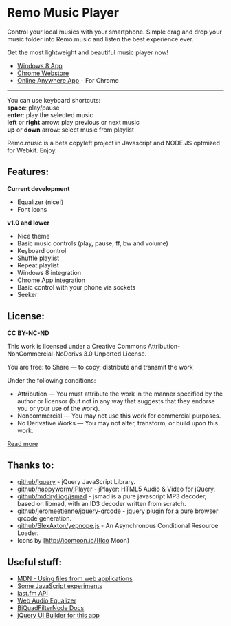 Remo Music Player
=================

Control your local musics with your smartphone. Simple drag and drop your music folder into Remo.music and listen the best experience ever.

Get the most lightweight and beautiful music player now!

*	[Windows 8 App](http://apps.microsoft.com/windows/en-us/app/remo-music-player/da5568e7-e1e6-403c-b77f-11a98af53b68)
*	[Chrome Webstore](https://chrome.google.com/webstore/detail/remo-music-player/ajilpdcmebalpffmjjopcingplogifhb)
*	[Online Anywhere App](http://remomusic.herokuapp.com) - For Chrome

-----------------

You can use keyboard shortcuts:   
	**space**: play/pause   
	**enter**: play the selected music   
	**left** or **right** arrow: play previous or next music   
	**up** or **down** arrow: select music from playlist

Remo.music is a beta copyleft project in Javascript and NODE.JS optmized for Webkit. Enjoy.


Features:
---------
**Current development**
*	Equalizer (nice!)
*	Font icons

**v1.0 and lower**
*	Nice theme
*	Basic music controls (play, pause, ff, bw and volume)
*	Keyboard control
*	Shuffle playlist
*	Repeat playlist
*	Windows 8 integration
*	Chrome App integration
*	Basic control with your phone via sockets
*	Seeker


License:
--------
**CC BY-NC-ND**

This work is licensed under a Creative Commons Attribution-NonCommercial-NoDerivs 3.0 Unported License.

You are free: to Share — to copy, distribute and transmit the work

Under the following conditions:

*	Attribution — You must attribute the work in the manner specified by the author or licensor (but not in any way that suggests that they endorse you or your use of the work).
*	Noncommercial — You may not use this work for commercial purposes.
*	No Derivative Works — You may not alter, transform, or build upon this work.

[Read more](http://creativecommons.org/licenses/by-nc-nd/3.0/legalcode)

Thanks to:
----------

* 	[github/jquery](https://github.com/jquery/jquery) - jQuery JavaScript Library.
*	[github/happyworm/jPlayer](https://github.com/happyworm/jPlayer) - jPlayer: HTML5 Audio & Video for jQuery.
*	[github/mddrylliog/jsmad](https://github.com/nddrylliog/jsmad) - jsmad is a pure javascript MP3 decoder, based on libmad, with an ID3 decoder written from scratch.
*	[github/jeromeetienne/jquery-qrcode](https://github.com/jeromeetienne/jquery-qrcode) - jquery plugin for a pure browser qrcode generation.
*	[github/SlexAxton/yepnope.js](https://github.com/SlexAxton/yepnope.js) - An Asynchronous Conditional Resource Loader.
*	Icons by [http://icomoon.io/](Ico Moon)

Useful stuff:
-------------

*	[MDN - Using files from web applications](https://developer.mozilla.org/en-US/docs/Using_files_from_web_applications)
*	[Some JavaScript experiments](https://github.com/migerh/js-experiments/tree/master/fileapi/)
*	[last.fm API](http://www.last.fm/api/)
*	[Web Audio Equalizer](http://helpknow.com/eq/)
*	[BiQuadFilterNode Docs](http://www.w3.org/2011/audio/drafts/1WD/WebAudio/#BiquadFilterNode-section)
*	[jQuery UI Builder for this app](http://jqueryui.com/download/#!version=1.10.3&themeParams=none&components=1110000000000000100000000000000000)